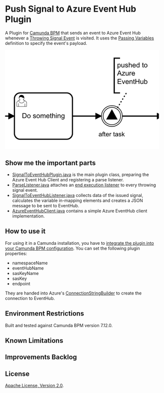 # Push Signal to Azure Event Hub Plugin

A Plugin for [Camunda BPM](http://docs.camunda.org) that sends an event to Azure Event Hub whenever a [Throwing Signal Event](https://docs.camunda.org/manual/latest/reference/bpmn20/events/signal-events/#throwing-signal-events) is visited.
It uses the [Passing Variables](https://docs.camunda.org/manual/latest/reference/bpmn20/events/signal-events/#passing-variables) definition to specify the event's payload.

![Signal](signal.png)

## Show me the important parts

- [SignalToEventHubPlugin.java](src/main/java/com/camunda/consulting/eventhubplugin/SignalToEventHubPlugin.java) is the main plugin class, preparing the Azure Event Hub Client and registering a parse listener.
- [ParseListener.java](src/main/java/com/camunda/consulting/eventhubplugin/ParseListener.java) attaches an [end execution listener](https://docs.camunda.org/manual/latest/user-guide/process-engine/delegation-code/#execution-listener) to every throwing signal event.
- [SignalToEventHubListener.java](src/main/java/com/camunda/consulting/eventhubplugin/SignalToEventHubListener.java) collects data of the issued signal, calculates the variable in-mapping elements and creates a JSON message to be sent to EventHub. 
- [AzureEventHubClient.java](src/main/java/com/camunda/consulting/eventhubplugin/AzureEventHubClient.java) contains a simple Azure EventHub client implementation.

## How to use it

For using it in a Camunda installation, you have to [integrate the plugin into your Camunda BPM configuration](https://docs.camunda.org/manual/latest/user-guide/process-engine/process-engine-plugins/).
You can set the following plugin properties:

- namespaceName
- eventHubName
- sasKeyName
- sasKey
- endpoint

They are handed into Azure's [ConnectionStringBuilder](https://docs.microsoft.com/en-us/java/api/com.microsoft.azure.eventhubs.connectionstringbuilder) to create the connection to EventHub.
 
## Environment Restrictions

Built and tested against Camunda BPM version 7.12.0.

## Known Limitations

## Improvements Backlog

## License

[Apache License, Version 2.0](http://www.apache.org/licenses/LICENSE-2.0).

<!-- HTML snippet for index page
  <tr>
    <td><img src="snippets/engine-plugin-signal-to-azure-eventhub/signal.png" width="100"></td>
    <td><a href="snippets/engine-plugin-on-demand-call-activity">On-demand Call Activity Plugin</a></td>
    <td>A Plugin for [Camunda BPM](http://docs.camunda.org) that sends an event to Azure Event Hub whenever a [Throwing Signal Event](https://docs.camunda.org/manual/latest/reference/bpmn20/events/signal-events/#throwing-signal-events) is visited.</td>
  </tr>
-->
<!-- Tweet
New @CamundaBPM example: Push Signal to Azure Event Hub Plugin - A Plugin for Camunda BPM] that sends an event to Azure Event Hub whenever a Throwing Signal Event is visited. that allows to skip the invocation of a sub-process. https://github.com/camunda-consulting/code/tree/master/snippets/engine-plugin-signal-to-azure-eventhub
-->
